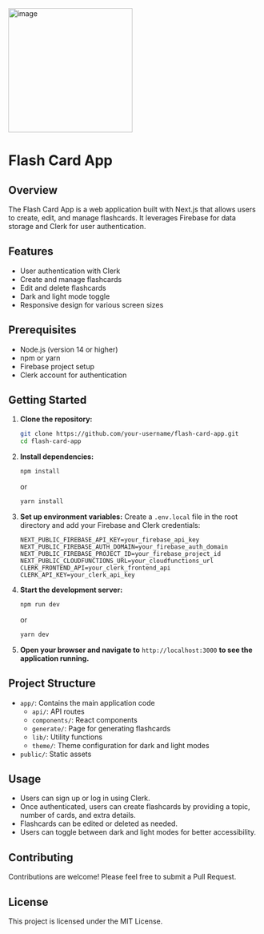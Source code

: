 <img width="248" alt="image" src="https://github.com/user-attachments/assets/3c0b4727-5766-4997-9359-87651cebeaba">


# Flash Card App

## Overview
The Flash Card App is a web application built with Next.js that allows users to create, edit, and manage flashcards. It leverages Firebase for data storage and Clerk for user authentication.

## Features
- User authentication with Clerk
- Create and manage flashcards
- Edit and delete flashcards
- Dark and light mode toggle
- Responsive design for various screen sizes

## Prerequisites
- Node.js (version 14 or higher)
- npm or yarn
- Firebase project setup
- Clerk account for authentication

## Getting Started

1. **Clone the repository:**
   ```bash
   git clone https://github.com/your-username/flash-card-app.git
   cd flash-card-app
   ```

2. **Install dependencies:**
   ```bash
   npm install
   ```
   or
   ```bash
   yarn install
   ```

3. **Set up environment variables:**
   Create a `.env.local` file in the root directory and add your Firebase and Clerk credentials:
   ```plaintext
   NEXT_PUBLIC_FIREBASE_API_KEY=your_firebase_api_key
   NEXT_PUBLIC_FIREBASE_AUTH_DOMAIN=your_firebase_auth_domain
   NEXT_PUBLIC_FIREBASE_PROJECT_ID=your_firebase_project_id
   NEXT_PUBLIC_CLOUDFUNCTIONS_URL=your_cloudfunctions_url
   CLERK_FRONTEND_API=your_clerk_frontend_api
   CLERK_API_KEY=your_clerk_api_key
   ```

4. **Start the development server:**
   ```bash
   npm run dev
   ```
   or
   ```bash
   yarn dev
   ```

5. **Open your browser and navigate to** `http://localhost:3000` **to see the application running.**

## Project Structure
- `app/`: Contains the main application code
  - `api/`: API routes
  - `components/`: React components
  - `generate/`: Page for generating flashcards
  - `lib/`: Utility functions
  - `theme/`: Theme configuration for dark and light modes
- `public/`: Static assets

## Usage
- Users can sign up or log in using Clerk.
- Once authenticated, users can create flashcards by providing a topic, number of cards, and extra details.
- Flashcards can be edited or deleted as needed.
- Users can toggle between dark and light modes for better accessibility.

## Contributing
Contributions are welcome! Please feel free to submit a Pull Request.

## License
This project is licensed under the MIT License.
